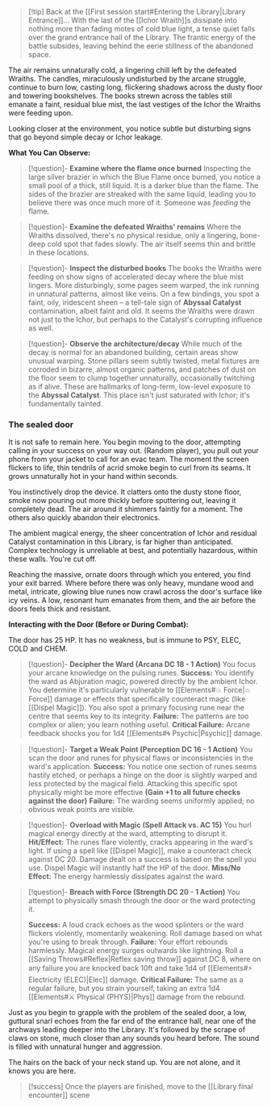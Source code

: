 
>[!tip] Back at the [[First session start#Entering the Library|Library Entrance]]...
>With the last of the [[Ichor Wraith]]s dissipate into nothing more than fading motes of cold blue light, a tense quiet falls over the grand entrance hall of the Library. The frantic energy of the battle subsides, leaving behind the eerie stillness of the abandoned space.

The air remains unnaturally cold, a lingering chill left by the defeated Wraiths. The candles, miraculously undisturbed by the arcane struggle, continue to burn low, casting long, flickering shadows across the dusty floor and towering bookshelves. The books strewn across the tables still emanate a faint, residual blue mist, the last vestiges of the Ichor the Wraiths were feeding upon.

Looking closer at the environment, you notice subtle but disturbing signs that go beyond simple decay or Ichor leakage.

**What You Can Observe:**

>[!question]- **Examine where the flame once burned**
>Inspecting the large silver brazier in which the Blue Flame once burned, you notice a small pool of a thick, still liquid. It is a darker blue than the flame. The sides of the brazier are streaked with the same liquid, leading you to believe there was once much more of it. Someone was *feeding* the flame.
>

>[!question]- **Examine the defeated Wraiths' remains**
>Where the Wraiths dissolved, there's no physical residue, only a lingering, bone-deep cold spot that fades slowly. The air itself seems thin and brittle in these locations.

>[!question]- **Inspect the disturbed books**
>The books the Wraiths were feeding on show signs of accelerated decay where the blue mist lingers. More disturbingly, some pages seem warped, the ink running in unnatural patterns, almost like veins. On a few bindings, you spot a faint, oily, iridescent sheen – a tell-tale sign of **Abyssal Catalyst** contamination, albeit faint and old. It seems the Wraiths were drawn not just to the Ichor, but perhaps to the Catalyst's corrupting influence as well.

>[!question]- **Observe the architecture/decay**
>While much of the decay is normal for an abandoned building, certain areas show unusual warping. Stone pillars seem subtly twisted, metal fixtures are corroded in bizarre, almost organic patterns, and patches of dust on the floor seem to clump together unnaturally, occasionally twitching as if alive. These are hallmarks of long-term, low-level exposure to the **Abyssal Catalyst**. This place isn't just saturated with Ichor; it's fundamentally tainted.

### The sealed door

It is not safe to remain here. You begin moving to the door, attempting calling in your success on your way out.
(Random player), you pull out your phone from your jacket to call for an evac team. The moment the screen flickers to life, thin tendrils of acrid smoke begin to curl from its seams. It grows unnaturally hot in your hand within seconds.

You instinctively drop the device. It clatters onto the dusty stone floor, smoke now pouring out more thickly before sputtering out, leaving it completely dead. The air around it shimmers faintly for a moment. The others also quickly abandon their electronics.

The ambient magical energy, the sheer concentration of Ichor and residual Catalyst contamination in this Library, is far higher than anticipated. Complex technology is unreliable at best, and potentially hazardous, within these walls. You're cut off.

Reaching the massive, ornate doors through which you entered, you find your exit barred. Where before there was only heavy, mundane wood and metal, intricate, glowing blue runes now crawl across the door's surface like icy veins. A low, resonant hum emanates from them, and the air before the doors feels thick and resistant.

**Interacting with the Door (Before or During Combat):**

The door has 25 HP.
It has no weakness, but is immune to PSY, ELEC, COLD and CHEM.


>[!question]- **Decipher the Ward (Arcana DC 18 - 1 Action)**
>You focus your arcane knowledge on the pulsing runes.
>**Success:** You identify the ward as Abjuration magic, powered directly by the ambient Ichor. You determine it's particularly vulnerable to [[Elements#💥 Force|💥 Force]] damage or effects that specifically counteract magic (like [[Dispel Magic]]). You also spot a primary focusing rune near the centre that seems key to its integrity.
>**Failure:** The patterns are too complex or alien; you learn nothing useful.
>**Critical Failure:** Arcane feedback shocks you for 1d4 [[Elements#🌀 Psychic|Psychic]] damage.

>[!question]- **Target a Weak Point (Perception DC 16 - 1 Action)**
>You scan the door and runes for physical flaws or inconsistencies in the ward's application.
>**Success:** You notice one section of runes seems hastily etched, or perhaps a hinge on the door is slightly warped and less protected by the magical field. Attacking this specific spot physically might be more effective **(Gain +1 to all future checks against the door)**
>**Failure:** The warding seems uniformly applied; no obvious weak points are visible.

>[!question]- **Overload with Magic (Spell Attack vs. AC 15)**
>You hurl magical energy directly at the ward, attempting to disrupt it.
>**Hit/Effect:** The runes flare violently, cracks appearing in the ward's light. If using a spell like [[Dispel Magic]], make a counteract check against DC 20. Damage dealt on a success is based on the spell you use. Dispel Magic will instantly half the HP of the door.
>**Miss/No Effect:** The energy harmlessly dissipates against the ward.

>[!question]- **Breach with Force (Strength DC 20 - 1 Action)**
>You attempt to physically smash through the door or the ward protecting it.
>
>**Success:** A loud crack echoes as the wood splinters or the ward flickers violently, momentarily weakening. Roll damage based on what you're using to break through.
>**Failure:** Your effort rebounds harmlessly. Magical energy surges outwards like lightning. Roll a [[Saving Throws#Reflex|Reflex saving throw]] against DC 8, where on any failure you are knocked back 10ft and take 1d4 of [[Elements#⚡ Electricity (ELEC)|Elec]] damage.
>**Critical Failure:** The same as a regular failure, but you strain yourself, taking an extra 1d4 [[Elements#⚔️ Physical (PHYS)|Phys]] damage from the rebound.
>


Just as you begin to grapple with the problem of the sealed door, a low, guttural snarl echoes from the far end of the entrance hall, near one of the archways leading deeper into the Library. It's followed by the scrape of claws on stone, much closer than any sounds you heard before. The sound is filled with unnatural hunger and aggression.

The hairs on the back of your neck stand up. You are not alone, and it knows you are here.


> [!success] Once the players are finished, move to the [[Library final encounter]] scene